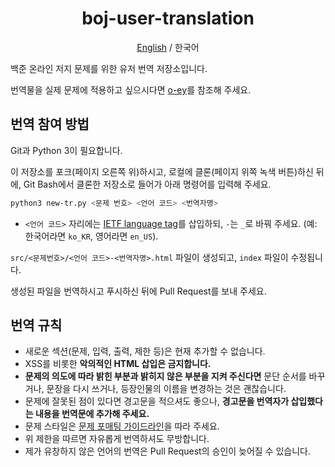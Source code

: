 <div align="center">
    <h1>boj-user-translation</h1>
    <p><a href="https://github.com/kiwiyou/boj-user-translation/blob/main/README.md">English</a> / 한국어</p>
</div>

백준 온라인 저지 문제를 위한 유저 번역 저장소입니다.

번역물을 실제 문제에 적용하고 싶으시다면 [o-ey](https://github.com/kiwiyou/o-ey)를 참조해 주세요.

## 번역 참여 방법

Git과 Python 3이 필요합니다.

이 저장소를 포크(페이지 오른쪽 위)하시고, 로컬에 클론(페이지 위쪽 녹색 버튼)하신 뒤에,
Git Bash에서 클론한 저장소로 들어가 아래 명령어를 입력해 주세요.

```bash
python3 new-tr.py <문제 번호> <언어 코드> <번역자명>
```

- `<언어 코드>` 자리에는 [IETF language tag](https://www.wikiwand.com/en/IETF_language_tag)를 삽입하되, `-`는 `_`로 바꿔 주세요. (예: 한국어라면 `ko_KR`, 영어라면 `en_US`).

`src/<문제번호>/<언어 코드>-<번역자명>.html` 파일이 생성되고, `index` 파일이 수정됩니다.

생성된 파일을 번역하시고 푸시하신 뒤에 Pull Request를 보내 주세요.

## 번역 규칙

- 새로운 섹션(문제, 입력, 출력, 제한 등)은 현재 추가할 수 없습니다.
- XSS를 비롯한 **악의적인 HTML 삽입은 금지합니다.**
- **문제의 의도에 따라 밝힌 부분과 밝히지 않은 부분을 지켜 주신다면** 문단 순서를 바꾸거나, 문장을 다시 쓰거나, 등장인물의 이름을 변경하는 것은 괜찮습니다.
- 문제에 잘못된 점이 있다면 경고문을 적으셔도 좋으나, **경고문을 번역자가 삽입했다는 내용을 번역문에 추가해 주세요.**
- 문제 스타일은 [문제 포매팅 가이드라인](https://github.com/kiwiyou/boj-user-translation/blob/main/formatting-ko.md)을 따라 주세요.
- 위 제한을 따르면 자유롭게 번역하셔도 무방합니다.
- 제가 유창하지 않은 언어의 번역은 Pull Request의 승인이 늦어질 수 있습니다.
